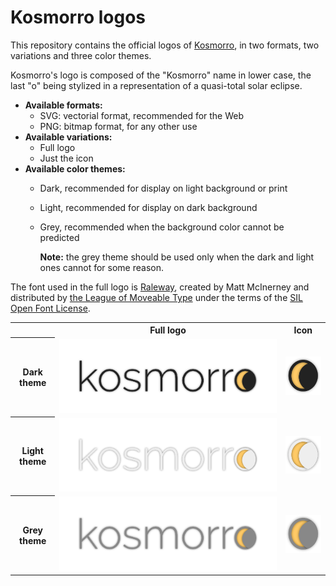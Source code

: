 # Kosmorro logos

This repository contains the official logos of [Kosmorro](http://kosmorro.space), in two formats, two variations and three color themes.

Kosmorro's logo is composed of the "Kosmorro" name in lower case, the last "o" being stylized in a representation of a quasi-total solar eclipse.

- **Available formats:**
    - SVG: vectorial format, recommended for the Web
    - PNG: bitmap format, for any other use
- **Available variations:**
    - Full logo
    - Just the icon
- **Available color themes:**
    - Dark, recommended for display on light background or print
    - Light, recommended for display on dark background
    - Grey, recommended when the background color cannot be predicted

      **Note:** the grey theme should be used only when the dark and light ones cannot for some reason.

The font used in the full logo is [Raleway](https://www.theleagueofmoveabletype.com/raleway), created by Matt McInerney and distributed by [the League of Moveable Type](https://www.theleagueofmoveabletype.com) under the terms of the [SIL Open Font License](https://scripts.sil.org/cms/scripts/page.php?site_id=nrsi&id=OFL_web).

<table>
    <tr>
        <td></td>
        <th>Full logo</th>
        <th>Icon</th>
    </tr>
    <tr>
        <th>Dark theme</th>
        <td><img src="svg/kosmorro-logo.svg" alt="" />
        <td><img src="svg/kosmorro-icon.svg" alt="" />
    </tr>
    <tr>
        <th>Light theme</th>
        <td><img src="svg/kosmorro-logo-white.svg" alt="" />
        <td><img src="svg/kosmorro-icon-white.svg" alt="" />
    </tr>
    <tr>
        <th>Grey theme</th>
        <td><img src="svg/kosmorro-logo-grey.svg" alt="" />
        <td><img src="svg/kosmorro-icon-grey.svg" alt="" />
    </tr>
</table>
